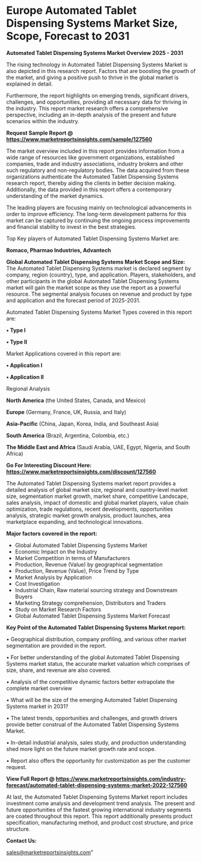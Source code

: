  # Europe Automated Tablet Dispensing Systems Market Size, Scope, Forecast to 2031

<Strong> Automated Tablet Dispensing Systems Market Overview 2025 - 2031</strong>

The rising technology in Automated Tablet Dispensing Systems Market is also depicted in this research report. Factors that are boosting the growth of the market, and giving a positive push to thrive in the global market is explained in detail.

Furthermore, the report highlights on emerging trends, significant drivers, challenges, and opportunities, providing all necessary data for thriving in the industry. This report market research offers a comprehensive perspective, including an in-depth analysis of the present and future scenarios within the industry.

<strong>Request Sample Report @ <a href=https://www.marketreportsinsights.com/sample/127560>https://www.marketreportsinsights.com/sample/127560</a></strong>

The market overview included in this report provides information from a wide range of resources like government organizations, established companies, trade and industry associations, industry brokers and other such regulatory and non-regulatory bodies. The data acquired from these organizations authenticate the Automated Tablet Dispensing Systems research report, thereby aiding the clients in better decision making. Additionally, the data provided in this report offers a contemporary understanding of the market dynamics.

The leading players are focusing mainly on technological advancements in order to improve efficiency. The long-term development patterns for this market can be captured by continuing the ongoing process improvements and financial stability to invest in the best strategies.

Top Key players of Automated Tablet Dispensing Systems Market are:

<strong>Romaco, Pharmao Industries, Advantech</strong>

<strong><b>Global Automated Tablet Dispensing Systems Market Scope and Size:</b></strong>
The Automated Tablet Dispensing Systems market is declared segment by company, region (country), type, and application. Players, stakeholders, and other participants in the global Automated Tablet Dispensing Systems market will gain the market scope as they use the report as a powerful resource. The segmental analysis focuses on revenue and product by type and application and the forecast period of 2025-2031.

Automated Tablet Dispensing Systems Market Types covered in this report are:

<strong>• Type I

• Type II</strong>

Market Applications covered in this report are:

<strong>• Application I

• Application II</strong> 

Regional Analysis

<strong>North America</strong> (the United States, Canada, and Mexico)

<strong>Europe</strong> (Germany, France, UK, Russia, and Italy)

<strong>Asia-Pacific</strong> (China, Japan, Korea, India, and Southeast Asia)

<strong>South America</strong> (Brazil, Argentina, Colombia, etc.)

<strong>The Middle East and Africa</strong> (Saudi Arabia, UAE, Egypt, Nigeria, and South Africa)

<strong>Go For Interesting Discount Here: <a href=https://www.marketreportsinsights.com/discount/127560>https://www.marketreportsinsights.com/discount/127560</a></strong>

The Automated Tablet Dispensing Systems market report provides a detailed analysis of global market size, regional and country-level market size, segmentation market growth, market share, competitive Landscape, sales analysis, impact of domestic and global market players, value chain optimization, trade regulations, recent developments, opportunities analysis, strategic market growth analysis, product launches, area marketplace expanding, and technological innovations.

<strong><b>Major factors covered in the report:</b></strong>
<ul>
  <li>Global Automated Tablet Dispensing Systems Market </li>
  <li>Economic Impact on the Industry</li>
  <li>Market Competition in terms of Manufacturers</li>
  <li>Production, Revenue (Value) by geographical segmentation</li>
  <li>Production, Revenue (Value), Price Trend by Type</li>
  <li>Market Analysis by Application</li>
  <li>Cost Investigation</li>
  <li>Industrial Chain, Raw material sourcing strategy and Downstream Buyers</li>
  <li>Marketing Strategy comprehension, Distributors and Traders</li>
  <li>Study on Market Research Factors</li>
  <li>Global Automated Tablet Dispensing Systems Market Forecast</li>
</ul>

<strong><b>Key Point of the Automated Tablet Dispensing Systems Market report:</b></strong>

• Geographical distribution, company profiling, and various other market segmentation are provided in the report.

• For better understanding of the global Automated Tablet Dispensing Systems market status, the accurate market valuation which comprises of size, share, and revenue are also covered.

• Analysis of the competitive dynamic factors better extrapolate the complete market overview

• What will be the size of the emerging Automated Tablet Dispensing Systems market in 2031?

• The latest trends, opportunities and challenges, and growth drivers provide better construal of the Automated Tablet Dispensing Systems Market.

• In-detail industrial analysis, sales study, and production understanding shed more light on the future market growth rate and scope.

• Report also offers the opportunity for customization as per the customer request.

<strong><b>View Full Report @ <a href=https://www.marketreportsinsights.com/industry-forecast/automated-tablet-dispensing-systems-market-2022-127560>https://www.marketreportsinsights.com/industry-forecast/automated-tablet-dispensing-systems-market-2022-127560</a></b></strong>


At last, the Automated Tablet Dispensing Systems Market report includes investment come analysis and development trend analysis. The present and future opportunities of the fastest growing international industry segments are coated throughout this report. This report additionally presents product specification, manufacturing method, and product cost structure, and price structure.

<strong>Contact Us:</strong>

sales@marketreportsinsights.com"
